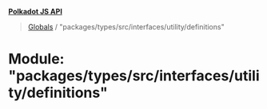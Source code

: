**[Polkadot JS API](../README.md)**

> [Globals](../globals.md) / "packages/types/src/interfaces/utility/definitions"

# Module: "packages/types/src/interfaces/utility/definitions"
